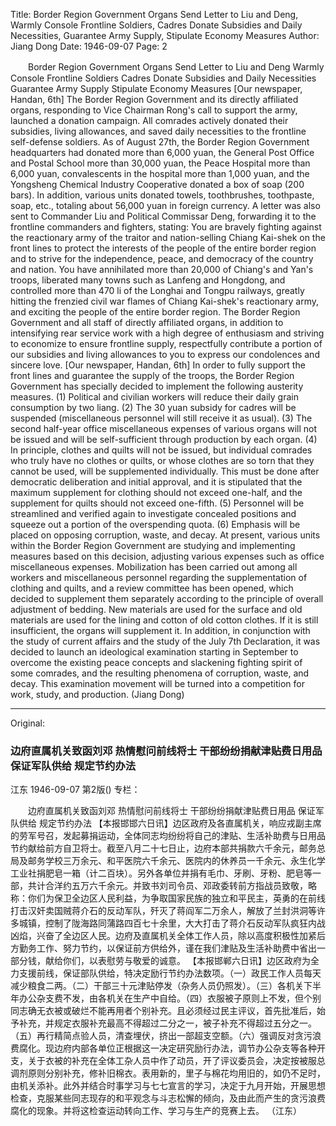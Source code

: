 Title: Border Region Government Organs Send Letter to Liu and Deng, Warmly Console Frontline Soldiers, Cadres Donate Subsidies and Daily Necessities, Guarantee Army Supply, Stipulate Economy Measures
Author: Jiang Dong
Date: 1946-09-07
Page: 2

　　Border Region Government Organs Send Letter to Liu and Deng
    Warmly Console Frontline Soldiers
    Cadres Donate Subsidies and Daily Necessities
    Guarantee Army Supply
    Stipulate Economy Measures
    [Our newspaper, Handan, 6th] The Border Region Government and its directly affiliated organs, responding to Vice Chairman Rong's call to support the army, launched a donation campaign. All comrades actively donated their subsidies, living allowances, and saved daily necessities to the frontline self-defense soldiers. As of August 27th, the Border Region Government headquarters had donated more than 6,000 yuan, the General Post Office and Postal School more than 30,000 yuan, the Peace Hospital more than 6,000 yuan, convalescents in the hospital more than 1,000 yuan, and the Yongsheng Chemical Industry Cooperative donated a box of soap (200 bars). In addition, various units donated towels, toothbrushes, toothpaste, soap, etc., totaling about 56,000 yuan in foreign currency. A letter was also sent to Commander Liu and Political Commissar Deng, forwarding it to the frontline commanders and fighters, stating: You are bravely fighting against the reactionary army of the traitor and nation-selling Chiang Kai-shek on the front lines to protect the interests of the people of the entire border region and to strive for the independence, peace, and democracy of the country and nation. You have annihilated more than 20,000 of Chiang's and Yan's troops, liberated many towns such as Lanfeng and Hongdong, and controlled more than 470 li of the Longhai and Tongpu railways, greatly hitting the frenzied civil war flames of Chiang Kai-shek's reactionary army, and exciting the people of the entire border region. The Border Region Government and all staff of directly affiliated organs, in addition to intensifying rear service work with a high degree of enthusiasm and striving to economize to ensure frontline supply, respectfully contribute a portion of our subsidies and living allowances to you to express our condolences and sincere love.
    [Our newspaper, Handan, 6th] In order to fully support the front lines and guarantee the supply of the troops, the Border Region Government has specially decided to implement the following austerity measures. (1) Political and civilian workers will reduce their daily grain consumption by two liang. (2) The 30 yuan subsidy for cadres will be suspended (miscellaneous personnel will still receive it as usual). (3) The second half-year office miscellaneous expenses of various organs will not be issued and will be self-sufficient through production by each organ. (4) In principle, clothes and quilts will not be issued, but individual comrades who truly have no clothes or quilts, or whose clothes are so torn that they cannot be used, will be supplemented individually. This must be done after democratic deliberation and initial approval, and it is stipulated that the maximum supplement for clothing should not exceed one-half, and the supplement for quilts should not exceed one-fifth. (5) Personnel will be streamlined and verified again to investigate concealed positions and squeeze out a portion of the overspending quota. (6) Emphasis will be placed on opposing corruption, waste, and decay. At present, various units within the Border Region Government are studying and implementing measures based on this decision, adjusting various expenses such as office miscellaneous expenses. Mobilization has been carried out among all workers and miscellaneous personnel regarding the supplementation of clothing and quilts, and a review committee has been opened, which decided to supplement them separately according to the principle of overall adjustment of bedding. New materials are used for the surface and old materials are used for the lining and cotton of old cotton clothes. If it is still insufficient, the organs will supplement it. In addition, in conjunction with the study of current affairs and the study of the July 7th Declaration, it was decided to launch an ideological examination starting in September to overcome the existing peace concepts and slackening fighting spirit of some comrades, and the resulting phenomena of corruption, waste, and decay. This examination movement will be turned into a competition for work, study, and production.
                                                    (Jiang Dong)



<hr /> 

Original: 


### 边府直属机关致函刘邓  热情慰问前线将士  干部纷纷捐献津贴费日用品  保证军队供给  规定节约办法
江东
1946-09-07
第2版()
专栏：

　　边府直属机关致函刘邓
    热情慰问前线将士
    干部纷纷捐献津贴费日用品
    保证军队供给
    规定节约办法
    【本报邯邯六日讯】边区政府及各直属机关，响应戎副主席的劳军号召，发起募捐运动，全体同志均纷纷将自己的津贴、生活补助费与日用品节约献给前方自卫将士。截至八月二十七日止，边府本部共捐款六千余元，邮务总局及邮务学校三万余元、和平医院六千余元、医院内的休养员一千余元、永生化学工业社捐肥皂一箱（计二百块）。另外各单位并捐有毛巾、牙刷、牙粉、肥皂等一部，共计合洋约五万六千余元。并致书刘司令员、邓政委转前方指战员致敬，略称：你们为保卫全边区人民利益，为争取国家民族的独立和平民主，英勇的在前线打击汉奸卖国贼蒋介石的反动军队，歼灭了蒋阎军二万余人，解放了兰封洪洞等许多城镇，控制了陇海路同蒲路四百七十余里，大大打击了蒋介石反动军队疯狂内战凶焰，兴奋了全边区人民。边府及直属机关全体工作人员，除以高度积极性加紧后方勤务工作、努力节约，以保证前方供给外，谨在我们津贴及生活补助费中省出一部分钱，献给你们，以表慰劳与敬爱的诚意。
    【本报邯郸六日讯】边区政府为全力支援前线，保证部队供给，特决定励行节约办法数项。（一）政民工作人员每天减少粮食二两。（二）干部三十元津贴停发（杂务人员仍照发）。（三）各机关下半年办公杂支费不发，由各机关在生产中自给。（四）衣服被子原则上不发，但个别同志确无衣被或破烂不能再用者个别补充。且必须经过民主评议，首先批准后，始予补充，并规定衣服补充最高不得超过二分之一，被子补充不得超过五分之一。（五）再行精简点验人员，清查埋伏，挤出一部超支空额。（六）强调反对贪污浪费腐化。现边府内部各单位正根据这一决定研究励行办法，调节办公杂支等各种开支，关于衣被的补充在全体工杂人员中作了动员，开了评议委员会，决定按被服总调剂原则分别补充，修补旧棉衣。表用新的，里子与棉花均用旧的，如仍不足时，由机关添补。此外并结合时事学习与七七宣言的学习，决定于九月开始，开展思想检查，克服某些同志现存的和平观念与斗志松懈的倾向，及由此而产生的贪污浪费腐化的现象。并将这检查运动转向工作、学习与生产的竞赛上去。
                                                    （江东）
